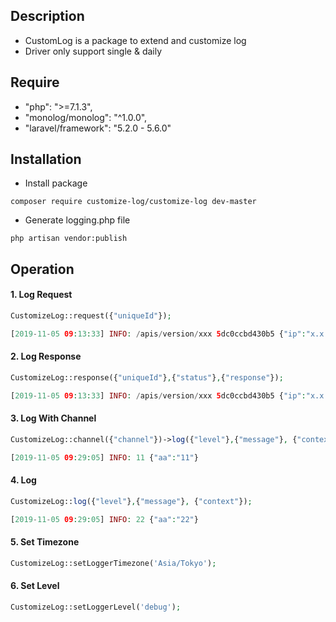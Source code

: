 ## Description
* CustomLog is a package to extend and customize log
* Driver only support single & daily

## Require
* "php": ">=7.1.3",
* "monolog/monolog": "^1.0.0",
* "laravel/framework": "5.2.0 - 5.6.0"

## Installation
* Install package
```
composer require customize-log/customize-log dev-master
```
* Generate logging.php file
```
php artisan vendor:publish
```
## Operation
#### 1. Log Request
```php
CustomizeLog::request({"uniqueId"});

[2019-11-05 09:13:33] INFO: /apis/version/xxx 5dc0ccbd430b5 {"ip":"x.x.x.x","request":{""}} 

```
#### 2. Log Response
```php
CustomizeLog::response({"uniqueId"},{"status"},{"response"});

[2019-11-05 09:13:33] INFO: /apis/version/xxx 5dc0ccbd430b5 {"ip":"x.x.x.x","status":true,"response":""} 
```
#### 3. Log With Channel
```php
CustomizeLog::channel({"channel"})->log({"level"},{"message"}, {"context"});

[2019-11-05 09:29:05] INFO: 11 {"aa":"11"} 
```
#### 4. Log
```php
CustomizeLog::log({"level"},{"message"}, {"context"});

[2019-11-05 09:29:05] INFO: 22 {"aa":"22"} 
```

#### 5. Set Timezone
```php
CustomizeLog::setLoggerTimezone('Asia/Tokyo');
```

#### 6. Set Level
```php
CustomizeLog::setLoggerLevel('debug');
```
